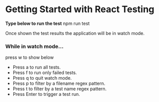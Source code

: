 # Getting Started with React Testing

**Type below to run the test**
npm run test

Once shown the test results the application will be in watch mode.

### While in watch mode...

press w to show below

- Press a to run all tests.
- Press f to run only failed tests.
- Press q to quit watch mode.
- Press p to filter by a filename regex pattern.
- Press t to filter by a test name regex pattern.
- Press Enter to trigger a test run.
